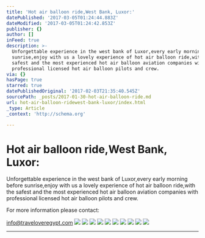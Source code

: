 ```yaml
---
title: 'Hot air balloon ride,West Bank, Luxor:'
datePublished: '2017-03-05T01:24:44.883Z'
dateModified: '2017-03-05T01:24:42.853Z'
publisher: {}
author: []
inFeed: true
description: >-
  Unforgettable experience in the west bank of Luxor,every early morning before
  sunrise,enjoy with us a lovely experience of hot air balloon ride,with the
  safest and the most experienced hot air balloon aviation companies with
  professional licensed hot air balloon pilots and crew.
via: {}
hasPage: true
starred: true
datePublishedOriginal: '2017-02-03T21:35:40.545Z'
sourcePath: _posts/2017-01-30-hot-air-balloon-ride.md
url: hot-air-balloon-ridewest-bank-luxor/index.html
_type: Article
_context: 'http://schema.org'

---
```

# Hot air balloon ride,West Bank, Luxor:

Unforgettable experience in the west bank of Luxor,every early morning before sunrise,enjoy with us a lovely experience of hot air balloon ride,with the safest and the most experienced hot air balloon aviation companies with professional licensed hot air balloon pilots and crew.

For more information please contact:

info@traveloveregypt.com ![](https://the-grid-user-content.s3-us-west-2.amazonaws.com/33c165fe-0dbf-4a85-8fc8-e5d3fbddb325.jpg)
![](https://the-grid-user-content.s3-us-west-2.amazonaws.com/91c5ab7a-a07a-4ebc-aa9c-1d4638d188c0.jpg)
![](https://the-grid-user-content.s3-us-west-2.amazonaws.com/893656c6-2c3d-4e1c-a44c-2d6d74fd688a.jpg)
![](https://the-grid-user-content.s3-us-west-2.amazonaws.com/5e9e4578-4377-4797-a6d3-6a3da82e0784.jpg)
![](https://the-grid-user-content.s3-us-west-2.amazonaws.com/857e3d82-f80d-4f06-8656-95e8604ef7f4.jpg)
![](https://the-grid-user-content.s3-us-west-2.amazonaws.com/75a4c2b2-7f4d-482b-89e0-66034997a6a3.jpg)
![](https://the-grid-user-content.s3-us-west-2.amazonaws.com/0ebd0556-e483-45eb-9717-aa3f00ff097e.jpg)
![](https://the-grid-user-content.s3-us-west-2.amazonaws.com/ef105aff-43a5-40b2-9fb9-ac54d0f1300e.jpg)
![](https://the-grid-user-content.s3-us-west-2.amazonaws.com/74ebb866-940e-44fe-b574-3523281cccbc.jpg)
![](https://the-grid-user-content.s3-us-west-2.amazonaws.com/a7a63b46-5daa-4bbc-a6d4-17fe368d6def.jpg)

---